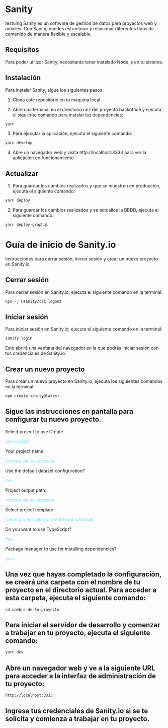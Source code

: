 # Sanity
testuing
Sanity es un software de gestión de datos para proyectos web y móviles. Con Sanity, puedes estructurar y relacionar diferentes tipos de contenido de manera flexible y escalable.

## Requisitos
Para poder utilizar Sanity, necesitarás tener instalado Node.js en tu sistema.

## Instalación
Para instalar Sanity, sigue los siguientes pasos:

1. Clona este repositorio en tu máquina local.


2. Abre una terminal en el directorio raíz del proyecto backoffice y ejecuta el siguiente comando para instalar las dependencias:

```bash
yarn
``` 

3. Para ejecutar la aplicación, ejecuta el siguiente comando:

```bash
yarn develop
```

4. Abre un navegador web y visita http://localhost:3333 para ver la aplicación en funcionamiento.


## Actualizar

1. Para guardar los cambios realizados y que se muestren en producción, ejecuta el siguiente comando:

```bash
yarn deploy
```

2. Para guardar los cambios realizados y se actualice la BBDD, ejecuta el siguiente comando:

```bash
yarn deploy-graphql 
```


# Guía de inicio de Sanity.io

Instrucciones para cerrar sesión, iniciar sesión y crear un nuevo proyecto en Sanity.io.

## Cerrar sesión
Para cerrar sesión en Sanity.io, ejecuta el siguiente comando en la terminal:

```bash
npx -y @sanity/cli logout
```

## Iniciar sesión
Para iniciar sesión en Sanity.io, ejecuta el siguiente comando en la terminal:

```bash
sanity login
 ```
Esto abrirá una ventana del navegador en la que podrás iniciar sesión con tus credenciales de Sanity.io.

## Crear un nuevo proyecto
Para crear un nuevo proyecto en Sanity.io, ejecuta los siguientes comandos en la terminal:

```bash
npm create sanity@latest
```

## Sigue las instrucciones en pantalla para configurar tu nuevo proyecto. 

Select project to use Create 
<p style='color: #72DDF7;'> new project</p>
Your project name:
<p style='color: #72DDF7;'> nombre-de-tu-proyecto</p>
Use the default dataset configuration?
<p style='color: #72DDF7;'>Yes</p>
Project output path:
<p style='color: #72DDF7;'> nombre-de-tu-proyecto</p>
Select project template
<p style='color: #72DDF7;'> Clean project with no predefined schemas</p>
Do you want to use TypeScript?
<p style='color: #72DDF7;'> Yes </p>
Package manager to use for installing dependencies?
 <p style='color: #72DDF7;'>yarn </p>


## Una vez que hayas completado la configuración, se creará una carpeta con el nombre de tu proyecto en el directorio actual. Para acceder a esta carpeta, ejecuta el siguiente comando:
```
cd nombre-de-tu-proyecto
```

## Para iniciar el servidor de desarrollo y comenzar a trabajar en tu proyecto, ejecuta el siguiente comando:
```bash
yarn dev
```
## Abre un navegador web y ve a la siguiente URL para acceder a la interfaz de administración de tu proyecto:
```bash
http://localhost:3333
 ```

## Ingresa tus credenciales de Sanity.io si se te solicita y comienza a trabajar en tu proyecto.
